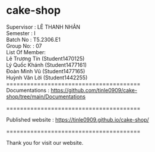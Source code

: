 # cake-shop

Supervisor : LÊ THANH NHÂN <br/>
Semester : I <br/>
Batch No : T5.2306.E1 <br/>
Group No: : 07 <br/>
List Of Member: <br/>
Lê Trương Tín (Student1470125) <br/>
Lý Quốc Khánh (Student1477161) <br/>
Đoàn Minh Vũ (Student1477165) <br/>
Huỳnh Văn Lời (Student1442255) <br/>
======================================= <br/>
Documentations : https://github.com/tinle0909/cake-shop/tree/main/Documentations

=======================================

Published website : https://tinle0909.github.io/cake-shop/

=======================================

Thank you for visit our website.
